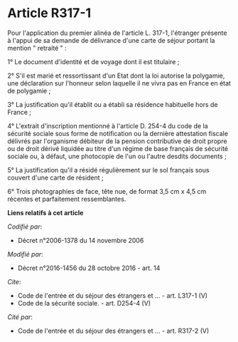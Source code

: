 # Article R317-1

Pour l'application du premier alinéa de l'article L. 317-1, l'étranger présente à l'appui de sa demande de délivrance d'une
carte de séjour portant la mention " retraité " : 

1° Le document d'identité et de voyage dont il est titulaire ; 

2° S'il est marié et ressortissant d'un Etat dont la loi autorise la polygamie, une déclaration sur l'honneur selon laquelle
il ne vivra pas en France en état de polygamie ; 

3° La justification qu'il établit ou a établi sa résidence habituelle hors de France ; 

4° L'extrait d'inscription mentionné à l'article D. 254-4 du code de la sécurité sociale sous forme de notification ou la
dernière attestation fiscale délivrés par l'organisme débiteur de la pension contributive de droit propre ou de droit dérivé
liquidée au titre d'un régime de base français de sécurité sociale ou, à défaut, une photocopie de l'un ou l'autre desdits
documents ; 

5° La justification qu'il a résidé régulièrement sur le sol français sous couvert d'une carte de résident ; 

6° Trois photographies de face, tête nue, de format 3,5 cm x 4,5 cm récentes et parfaitement ressemblantes.

**Liens relatifs à cet article**

_Codifié par_:

  - Décret n°2006-1378 du 14 novembre 2006

_Modifié par_:

  - Décret n°2016-1456 du 28 octobre 2016 - art. 14

_Cite_:

  - Code de l'entrée et du séjour des étrangers et ... - art. L317-1 (V)
  - Code de la sécurité sociale. - art. D254-4 (V)

_Cité par_:

  - Code de l'entrée et du séjour des étrangers et ... - art. R317-2 (V)
